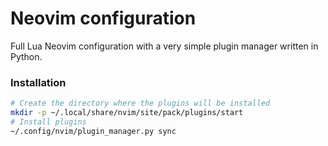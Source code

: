 # Neovim configuration

Full Lua Neovim configuration with a very simple plugin manager written in Python.

### Installation

```sh
# Create the directory where the plugins will be installed
mkdir -p ~/.local/share/nvim/site/pack/plugins/start
# Install plugins
~/.config/nvim/plugin_manager.py sync
```
